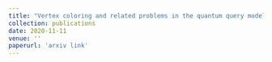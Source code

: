 ```yaml
---
title: "Vertex coloring and related problems in the quantum query model"
collection: publications
date: 2020-11-11
venue: ''
paperurl: 'arxiv link'
---
```

